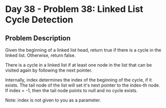 # Day 38 - Problem 38: Linked List Cycle Detection

## Problem Description

Given the beginning of a linked list head, return true if there is a cycle in the linked list. Otherwise, return false.

There is a cycle in a linked list if at least one node in the list that can be visited again by following the next pointer.

Internally, index determines the index of the beginning of the cycle, if it exists. The tail node of the list will set it's next pointer to the index-th node. If index = -1, then the tail node points to null and no cycle exists.

Note: index is not given to you as a parameter.
